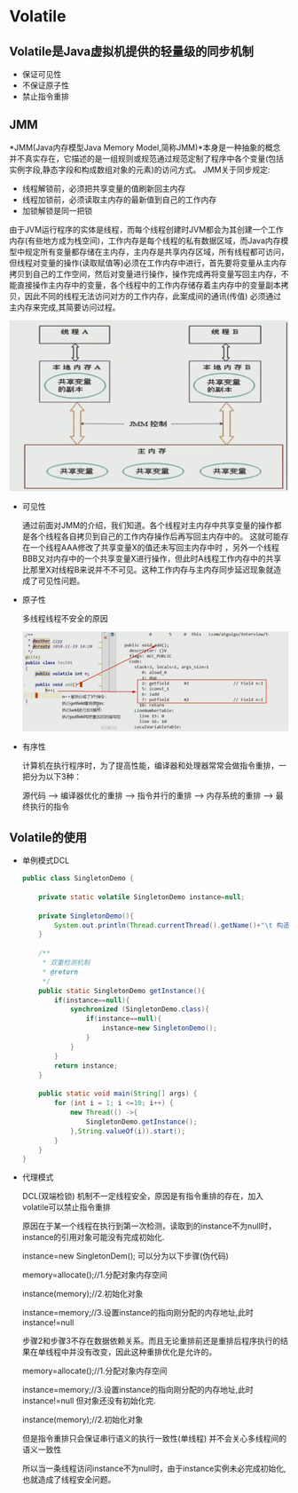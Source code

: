 # Volatile

## Volatile是Java虚拟机提供的轻量级的同步机制

- 保证可见性
- 不保证原子性
- 禁止指令重排

## JMM

*JMM(Java内存模型Java Memory Model,简称JMM)*本身是一种抽象的概念 并不真实存在，它描述的是一组规则或规范通过规范定制了程序中各个变量(包括实例字段,静态字段和构成数组对象的元素)的访问方式。
JMM关于同步规定:

- 线程解锁前，必须把共享变量的值刷新回主内存
- 线程加锁前，必须读取主内存的最新值到自己的工作内存
- 加锁解锁是同一把锁

由于JVM运行程序的实体是线程，而每个线程创建时JVM都会为其创建一个工作内存(有些地方成为栈空间)，工作内存是每个线程的私有数据区域，而Java内存模型中规定所有变量都存储在主内存，主内存是共享内存区域，所有线程都可访问，但线程对变量的操作(读取赋值等)必须在工作内存中进行，首先要将变量从主内存拷贝到自己的工作空间，然后对变量进行操作，操作完成再将变量写回主内存，不能直接操作主内存中的变量，各个线程中的工作内存储存着主内存中的变量副本拷贝，因此不同的线程无法访问对方的工作内存，此案成间的通讯(传值) 必须通过主内存来完成,其简要访问过程。

![JMM](./images/volatile-1.bmp)

- 可见性

  通过前面对JMM的介绍，我们知道。各个线程对主内存中共享变量的操作都是各个线程各自拷贝到自己的工作内存操作后再写回主内存中的。
  这就可能存在一个线程AAA修改了共享变量X的值还未写回主内存中时 ，另外一个线程BBB又对内存中的一个共享变量X进行操作，但此时A线程工作内存中的共享比那里X对线程B来说并不不可见。这种工作内存与主内存同步延迟现象就造成了可见性问题。

- 原子性

  多线程线程不安全的原因

  ![多线程非线程安全解决](./images/volatile-2.bmp)

- 有序性

  计算机在执行程序时，为了提高性能，编译器和处理器常常会做指令重排，一把分为以下3种：

  源代码 --> 编译器优化的重排 --> 指令并行的重排 --> 内存系统的重排 --> 最终执行的指令

## Volatile的使用

- 单例模式DCL

  ```java
  public class SingletonDemo {
  
      private static volatile SingletonDemo instance=null;
      
      private SingletonDemo(){
          System.out.println(Thread.currentThread().getName()+"\t 构造方法");
      }
  
      /**
       * 双重检测机制
       * @return
       */
      public static SingletonDemo getInstance(){
          if(instance==null){
              synchronized (SingletonDemo.class){
                  if(instance==null){
                      instance=new SingletonDemo();
                  }
              }
          }
          return instance;
      }
  
      public static void main(String[] args) {
          for (int i = 1; i <=10; i++) {
              new Thread(() ->{
                  SingletonDemo.getInstance();
              },String.valueOf(i)).start();
          }
      }
  }
  
  ```

  

- 代理模式

  DCL(双端检锁) 机制不一定线程安全，原因是有指令重排的存在，加入volatile可以禁止指令重排
  
  原因在于某一个线程在执行到第一次检测，读取到的instance不为null时，instance的引用对象可能没有完成初始化.

  instance=new SingletonDem(); 可以分为以下步骤(伪代码)
  
  memory=allocate();//1.分配对象内存空间

  instance(memory);//2.初始化对象
  
  instance=memory;//3.设置instance的指向刚分配的内存地址,此时instance!=null 
  
  步骤2和步骤3不存在数据依赖关系。而且无论重排前还是重排后程序执行的结果在单线程中并没有改变，因此这种重排优化是允许的。
  
  memory=allocate();//1.分配对象内存空间
  
  instance=memory;//3.设置instance的指向刚分配的内存地址,此时instance!=null 但对象还没有初始化完.
  
  instance(memory);//2.初始化对象
  
  但是指令重排只会保证串行语义的执行一致性(单线程) 并不会关心多线程间的语义一致性
  
  所以当一条线程访问instance不为null时，由于instance实例未必完成初始化,也就造成了线程安全问题。

